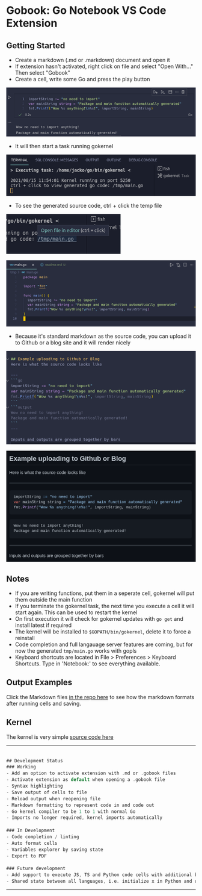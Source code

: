 
# Gobook: Go Notebook VS Code Extension

## Getting Started
- Create a markdown (.md or .markdown) document and open it
- If extension hasn't activated, right click on file and select "Open With..." Then select "Gobook"
- Create a cell, write some Go and press the play button

![gobookExample](images/r1.png)

- It will then start a task running gokernel

![task](images/r2.png)

- To see the generated source code, ctrl + click the temp file

![ctrlClick](images/r3.png)

![sourceCode](images/r4.png)

- Because it's standard markdown as the source code, you can upload it to Github or a blog site and it will render nicely

![github](images/r5.png)

![github](images/r6.png)

## Notes
- If you are writing functions, put them in a seperate cell, gokernel will put them outside the main function
- If you terminate the gokernel task, the next time you execute a cell it will start again. This can be used to restart the kernel
- On first execution it will check for gokernel updates with `go get` and install latest if required
- The kernel will be installed to `$GOPATH/bin/gokernel`, delete it to force a reinstall
- Code completion and full langauage server features are coming, but for now the generated `tmp/main.go` works with gopls
- Keyboard shortcuts are located in File > Preferences > Keyboard Shortcuts. Type in 'Notebook:' to see everything available.

## Output Examples
Click the Markdown files [in the repo here](https://github.com/gobookdev/gobook-examples) to see how the markdown formats after running cells and saving.

## Kernel
The kernel is very simple [source code here](https://github.com/gobookdev/gokernel) 

---
```go

## Development Status
### Working
- Add an option to activate extension with .md or .gobook files
- Activate extension as default when opening a .gobook file
- Syntax highlighting
- Save output of cells to file
- Reload output when reopening file
- Markdown formatting to represent code in and code out 
- Go kernel compiler to be 1 to 1 with normal Go
- Imports no longer required, kernel imports automatically

### In Development 
- Code completion / linting
- Auto format cells
- Variables explorer by saving state
- Export to PDF

### Future development
- Add support to execute JS, TS and Python code cells with additional kernels
- Shared state between all languages, i.e. initialize x in Python and use it in Go
```
---
